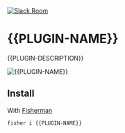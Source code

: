 [![Slack Room][slack-badge]][slack-link]

# {{PLUGIN-NAME}}

{{PLUGIN-DESCRIPTION}}

![{{PLUGIN-NAME}}]

## Install

With [Fisherman]

```
fisher i {{PLUGIN-NAME}}
```

[slack-link]: https://fisherman-wharf.herokuapp.com/
[slack-badge]: https://img.shields.io/badge/slack-join%20the%20chat-00B9FF.svg?style=flat-square
[Fisherman]: https://github.com/fisherman/fisherman
[{{PLUGIN-NAME}}]: https://cloud.githubusercontent.com/assets/8317250/13661599/777665a2-e6d7-11e5-9078-eae115fa140a.png
